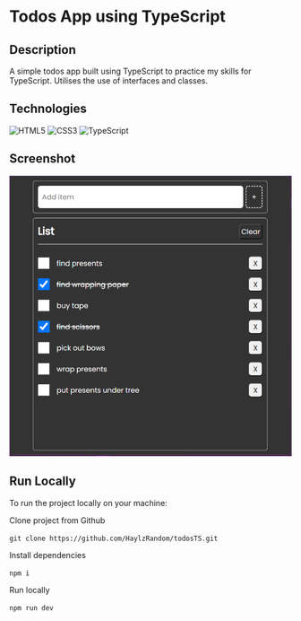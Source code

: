 # Todos App using TypeScript

## Description

A simple todos app built using TypeScript to practice my skills for TypeScript. Utilises the use of interfaces and classes.

## Technologies

![HTML5](https://img.shields.io/badge/HTML5-E34F26?style=for-the-badge&logo=html5&logoColor=white)
![CSS3](https://img.shields.io/badge/CSS3-1572B6?style=for-the-badge&logo=css3&logoColor=white)
![TypeScript](https://img.shields.io/badge/TypeScript-3178C6?style=for-the-badge&logo=typescript&logoColor=white)

## Screenshot

![Todos Screenshot](./screenshots/screenshot.PNG)

## Run Locally

To run the project locally on your machine:

Clone project from Github

```git clone https://github.com/HaylzRandom/todosTS.git```

Install dependencies

```npm i```

Run locally

```npm run dev```